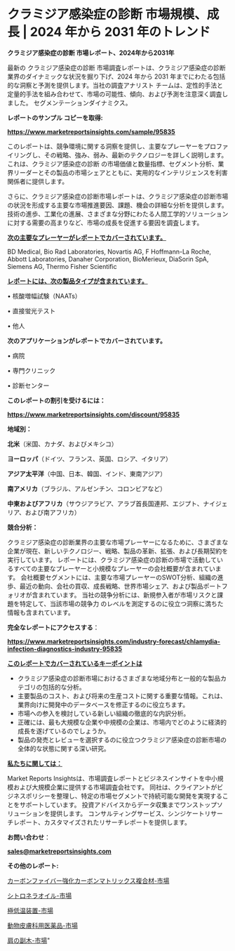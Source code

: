 # クラミジア感染症の診断 市場規模、成長 | 2024 年から 2031 年のトレンド

<strong>クラミジア感染症の診断 市場レポート、2024年から2031年</strong>

最新の クラミジア感染症の診断 市場調査レポートは、クラミジア感染症の診断 業界のダイナミックな状況を掘り下げ、2024 年から 2031 年までにわたる包括的な洞察と予測を提供します。当社の調査アナリスト チームは、定性的手法と定量的手法を組み合わせて、市場の可能性、傾向、および予測を注意深く調査しました。 セグメンテーションダイナミクス。



<strong>レポートのサンプル コピーを取得:</strong> <a href=https://www.marketreportsinsights.com/sample/95835>

<strong><u>https://www.marketreportsinsights.com/sample/95835</u></strong></a>

このレポートは、競争環境に関する洞察を提供し、主要なプレーヤーをプロファイリングし、その戦略、強み、弱み、最新のテクノロジーを詳しく説明します。 これは、クラミジア感染症の診断 の市場価値と数量指標、セグメント分析、業界リーダーとその製品の市場シェアとともに、実用的なインテリジェンスを利害関係者に提供します。

さらに、クラミジア感染症の診断市場レポートは、クラミジア感染症の診断市場の状況を形成する主要な市場推進要因、課題、機会の詳細な分析を提供します。 技術の進歩、工業化の進展、さまざまな分野にわたる人間工学的ソリューションに対する需要の高まりなど、市場の成長を促進する要因を調査します。



<strong><u>次の主要なプレーヤーがレポートでカバーされています。</u></strong>

BD Medical, Bio Rad Laboratories, Novartis AG, F Hoffmann-La Roche, Abbott Laboratories, Danaher Corporation, BioMerieux, DiaSorin SpA, Siemens AG, Thermo Fisher Scientific



<strong><u><b>レポートには、次の製品タイプが含まれています。</b></u></strong>

• 核酸増幅試験（NAATs）

• 直接蛍光テスト

• 他人



<strong><b>次のアプリケーションがレポートでカバーされています。</b></strong>

• 病院

• 専門クリニック

• 診断センター



<strong><b>このレポートの割引を受けるには：</b></strong><a href=https://www.marketreportsinsights.com/discount/95835>

<strong><u>https://www.marketreportsinsights.com/discount/95835</u></strong></a>



<strong>地域別：</strong>



<strong>北米</strong>（米国、カナダ、およびメキシコ）



<strong>ヨーロッパ</strong>（ドイツ、フランス、英国、ロシア、イタリア）



<strong>アジア太平洋</strong>（中国、日本、韓国、インド、東南アジア）



<strong>南アメリカ</strong>（ブラジル、アルゼンチン、コロンビアなど）



<strong>中東およびアフリカ</strong>（サウジアラビア、アラブ首長国連邦、エジプト、ナイジェリア、および南アフリカ）



<strong>競合分析：</strong>

クラミジア感染症の診断業界の主要な市場プレーヤーになるために、さまざまな企業が現在、新しいテクノロジー、戦略、製品の革新、拡張、および長期契約を実行しています。 レポートには、クラミジア感染症の診断の市場で活動しているすべての主要なプレーヤーと小規模なプレーヤーの会社概要が含まれています。 会社概要セグメントには、主要な市場プレーヤーのSWOT分析、組織の進歩、最近の動向、会社の買収、成長戦略、世界市場シェア、および製品ポートフォリオが含まれています。 当社の競争分析には、新規参入者が市場リスクと課題を特定して、当該市場の競争力 のレベルを測定するのに役立つ洞察に満ちた情報も含まれています。



<strong>完全なレポートにアクセスする</strong>：

<a href=https://www.marketreportsinsights.com/industry-forecast/chlamydia-infection-diagnostics-industry-95835>

<strong><u>https://www.marketreportsinsights.com/industry-forecast/chlamydia-infection-diagnostics-industry-95835</u></strong></a>



<strong><u><b>このレポートでカバーされているキーポイントは</b></u></strong>
<ul>
  <li>クラミジア感染症の診断市場におけるさまざまな地域分布と一般的な製品カテゴリの包括的な分析。</li>
  <li>主要製品のコスト、および将来の生産コストに関する重要な情報。これは、業界向けに開発中のデータベースを修正するのに役立ちます。</li>
  <li>市場への参入を検討している新しい組織の徹底的な内訳分析。</li>
  <li>正確には、最も大規模な企業や中規模の企業は、市場内でどのように経済的成長を遂げているのでしょうか。</li>
  <li>製品の発売とレビューを選択するのに役立つクラミジア感染症の診断市場の全体的な状態に関する深い研究。</li>
</ul>


<strong><u><b>私たちに関しては：</b></u></strong>

Market Reports Insightsは、市場調査レポートとビジネスインサイトを中小規模および大規模企業に提供する市場調査会社です。 同社は、クライアントがビジネスポリシーを整理し、特定の市場セグメントで持続可能な開発を実現することをサポートしています。 投資アドバイスからデータ収集までワンストップソリューションを提供します。 コンサルティングサービス、シンジケートリサーチレポート、カスタマイズされたリサーチレポートを提供します。



<strong><b>お問い合わせ</b></strong>：

<a href=mailto:sales@marketreportsinsights.com>

<strong><u>sales@marketreportsinsights.com</u></strong></a>



<strong>その他のレポート:</strong>

<a href=https://www.linkedin.com/pulse/カーボンファイバー強化カーボンマトリックス複合材-市場-2023-競争分析と事業成長-ggmxf/>カーボンファイバー強化カーボンマトリックス複合材-市場</a>

<a href=https://www.linkedin.com/pulse/シトロネラオイル-市場-2023-年のダイナミクスとビジネストレンド-2030-vmb7c/>シトロネラオイル-市場</a>

<a href=https://www.linkedin.com/pulse/極低温装置-市場-2023-swot-分析と成長率-2030-analytics-achievers-24-analysis-htzaf/>極低温装置-市場</a>

<a href=https://www.linkedin.com/pulse/動物皮膚科用医薬品-市場-2023-swot-分析と最新イノベーション-luctf/>動物皮膚科用医薬品-市場</a>

<a href=https://www.linkedin.com/pulse/肩の副木-市場-2023-総合分析と事業成長戦略-2030-data-dive-discoveries-24-analysis-noezf/>肩の副木-市場</a>"
